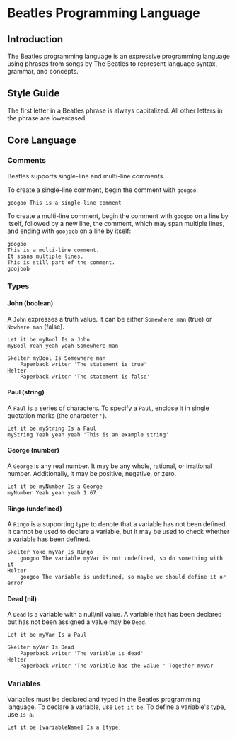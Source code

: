 # Beatles Programming Language

## Introduction

The Beatles programming language is an expressive programming language using phrases from songs by The Beatles to represent language syntax, grammar, and concepts.

## Style Guide

The first letter in a Beatles phrase is always capitalized. All other letters in the phrase are lowercased.

## Core Language

### Comments

Beatles supports single-line and multi-line comments.

To create a single-line comment, begin the comment with `googoo`:

```
googoo This is a single-line comment
```

To create a multi-line comment, begin the comment with `googoo` on a line by itself, followed by a new line, the comment, which may span multiple lines, and ending with `goojoob` on a line by itself:

```
googoo
This is a multi-line comment.
It spans multiple lines.
This is still part of the comment.
goojoob
```

### Types

#### John (boolean)

A `John` expresses a truth value. It can be either `Somewhere man` (true) or `Nowhere man` (false).

```
Let it be myBool Is a John
myBool Yeah yeah yeah Somewhere man

Skelter myBool Is Somewhere man
    Paperback writer 'The statement is true'
Helter
    Paperback writer 'The statement is false'
```

#### Paul (string)

A `Paul` is a series of characters. To specify a `Paul`, enclose it in single quotation marks (the character `'`).

```
Let it be myString Is a Paul
myString Yeah yeah yeah 'This is an example string'
```

#### George (number)

A `George` is any real number. It may be any whole, rational, or irrational number. Additionally, it may be positive, negative, or zero.

```
Let it be myNumber Is a George
myNumber Yeah yeah yeah 1.67
```

#### Ringo (undefined)

A `Ringo` is a supporting type to denote that a variable has not been defined. It cannot be used to declare a variable, but it may be used to check whether a variable has been defined.

```
Skelter Yoko myVar Is Ringo
    googoo The variable myVar is not undefined, so do something with it
Helter
    googoo The variable is undefined, so maybe we should define it or error
```

#### Dead (nil)

A `Dead` is a variable with a null/nil value. A variable that has been declared but has not been assigned a value may be `Dead`.

```
Let it be myVar Is a Paul

Skelter myVar Is Dead
    Paperback writer 'The variable is dead'
Helter
    Paperback writer 'The variable has the value ' Together myVar
```

### Variables

Variables must be declared and typed in the Beatles programming language. To declare a variable, use `Let it be`. To define a variable's type, use `Is a`.

```
Let it be [variableName] Is a [type]
```
